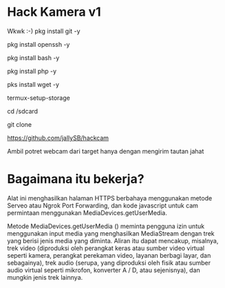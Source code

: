 # Hack Kamera v1
Wkwk :-)
pkg install git -y 

pkg install openssh -y 

pkg install bash -y
 
pkg install php -y

 pks install wget -y

termux-setup-storage 

 cd /sdcard

 git clone 

https://github.com/jallySB/hackcam


Ambil potret webcam dari target hanya dengan mengirim tautan jahat


# Bagaimana itu bekerja?
<p> Alat ini menghasilkan halaman HTTPS berbahaya menggunakan metode Serveo atau Ngrok Port Forwarding, dan kode javascript untuk cam permintaan menggunakan MediaDevices.getUserMedia. </p>

<p> Metode MediaDevices.getUserMedia () meminta pengguna izin untuk menggunakan input media yang menghasilkan MediaStream dengan trek yang berisi jenis media yang diminta. Aliran itu dapat mencakup, misalnya, trek video (diproduksi oleh perangkat keras atau sumber video virtual seperti kamera, perangkat perekaman video, layanan berbagi layar, dan sebagainya), trek audio (serupa, yang diproduksi oleh fisik atau sumber audio virtual seperti mikrofon, konverter A / D, atau sejenisnya), dan mungkin jenis trek lainnya. </p>
